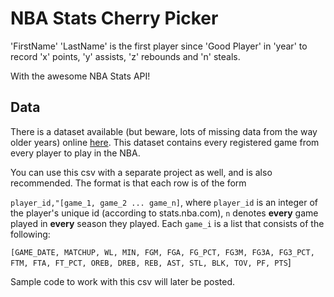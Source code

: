 # NBA Stats Cherry Picker

'FirstName' 'LastName' is the first player since 'Good Player'  in 'year' to record 'x' points, 'y' assists, 'z' rebounds and 'n' steals.

With the awesome NBA Stats API!

## Data

There is a dataset available (but beware, lots of missing data from the way older years) online [here](https://nba-data-bucket.s3-us-west-2.amazonaws.com/all_players.csv). This dataset contains every registered game from every player to play in the NBA.

You can use this csv with a separate project as well, and is also recommended.
The format is that each row is of the form

`player_id,"[game_1, game_2 ... game_n]`, where `player_id` is an integer of the player's unique id (according to stats.nba.com), `n` denotes **every** game played in **every** season they played. Each `game_i` is a list that consists of the following:

`[GAME_DATE, MATCHUP, WL, MIN, FGM, FGA, FG_PCT, FG3M, FG3A, FG3_PCT,
        FTM, FTA, FT_PCT, OREB, DREB, REB, AST, STL, BLK, TOV,
        PF, PTS`]

Sample code to work with this csv will later be posted.
